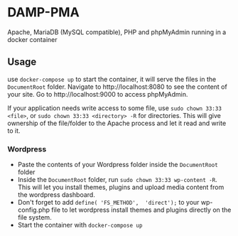 # DAMP-PMA
Apache, MariaDB (MySQL compatible), PHP and phpMyAdmin running in a docker container

## Usage
use `docker-compose up` to start the container, it will serve the files in the `DocumentRoot` folder. Navigate to http://localhost:8080 to see the content of your site. Go to http://localhost:9000 to access phpMyAdmin.

If your application needs write access to some file, use `sudo chown 33:33 <file>`, or `sudo chown 33:33 <directory> -R` for directories. This will give ownership of the file/folder to the Apache process and let it read and write to it.

### Wordpress
- Paste the contents of your Wordpress folder inside the `DocumentRoot` folder
- Inside the `DocumentRoot` folder, run `sudo chown 33:33 wp-content -R`. This will let you install themes, plugins and upload media content from the wordpress dashboard.
- Don't forget to add `define( 'FS_METHOD',  'direct');` to your wp-config.php file to let wordpress install themes and plugins directly on the file system.
- Start the container with `docker-compose up`
